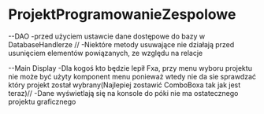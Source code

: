 # ProjektProgramowanieZespolowe

--DAO 
-przed użyciem ustawcie dane dostępowe do bazy w DatabaseHandlerze //
-Niektóre metody usuwające nie działają przed usunięciem elementów powiązanych, ze względu na relacje

--Main Display
-Dla kogoś kto będzie lepił Fxa, przy menu wyboru projektu nie może być użyty komponent menu ponieważ wtedy nie da sie sprawdzać który projekt został wybrany(Najlepiej zostawić ComboBoxa tak jak jest teraz)//
-Dane wyświetlają się na konsole do póki nie ma ostatecznego projektu graficznego
